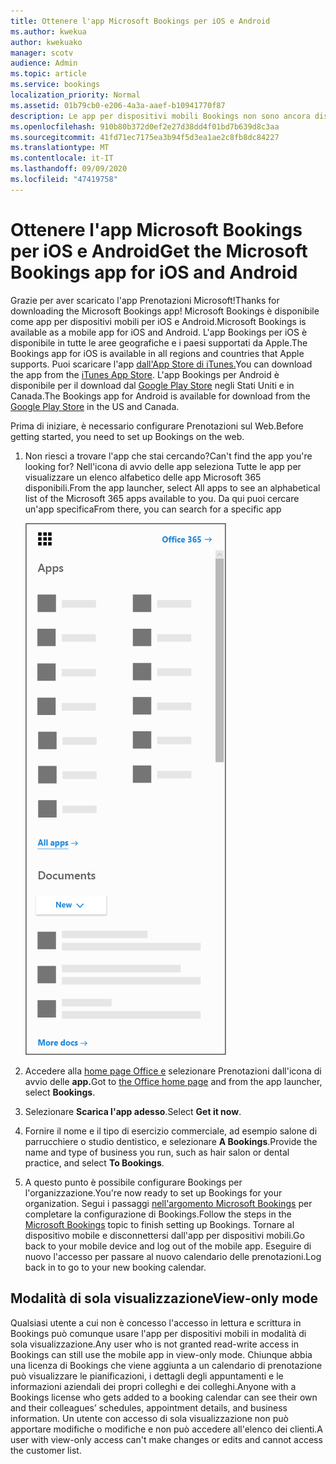 ```yaml
---
title: Ottenere l'app Microsoft Bookings per iOS e Android
ms.author: kwekua
author: kwekuako
manager: scotv
audience: Admin
ms.topic: article
ms.service: bookings
localization_priority: Normal
ms.assetid: 01b79cb0-e206-4a3a-aaef-b10941770f87
description: Le app per dispositivi mobili Bookings non sono ancora disponibili in tutto il mondo. Questo articolo elenca le impostazioni locali in cui le app sono ora disponibili.
ms.openlocfilehash: 910b80b372d0ef2e27d38dd4f01bd7b639d8c3aa
ms.sourcegitcommit: 41fd71ec7175ea3b94f5d3ea1ae2c8fb8dc84227
ms.translationtype: MT
ms.contentlocale: it-IT
ms.lasthandoff: 09/09/2020
ms.locfileid: "47419758"
---
```

# <a name="get-the-microsoft-bookings-app-for-ios-and-android"></a><span data-ttu-id="c2de8-104">Ottenere l'app Microsoft Bookings per iOS e Android</span><span class="sxs-lookup"><span data-stu-id="c2de8-104">Get the Microsoft Bookings app for iOS and Android</span></span>

<span data-ttu-id="c2de8-105">Grazie per aver scaricato l'app Prenotazioni Microsoft!</span><span class="sxs-lookup"><span data-stu-id="c2de8-105">Thanks for downloading the Microsoft Bookings app!</span></span> <span data-ttu-id="c2de8-106">Microsoft Bookings è disponibile come app per dispositivi mobili per iOS e Android.</span><span class="sxs-lookup"><span data-stu-id="c2de8-106">Microsoft Bookings is available as a mobile app for iOS and Android.</span></span> <span data-ttu-id="c2de8-107">L'app Bookings per iOS è disponibile in tutte le aree geografiche e i paesi supportati da Apple.</span><span class="sxs-lookup"><span data-stu-id="c2de8-107">The Bookings app for iOS is available in all regions and countries that Apple supports.</span></span> <span data-ttu-id="c2de8-108">Puoi scaricare l'app [dall'App Store di iTunes.](https://apps.apple.com/app/microsoft-bookings/id1065657468)</span><span class="sxs-lookup"><span data-stu-id="c2de8-108">You can download the app from the [iTunes App Store](https://apps.apple.com/app/microsoft-bookings/id1065657468).</span></span> <span data-ttu-id="c2de8-109">L'app Bookings per Android è disponibile per il download dal [Google Play Store](https://play.google.com/store/apps/details?id=com.microsoft.exchange.bookings) negli Stati Uniti e in Canada.</span><span class="sxs-lookup"><span data-stu-id="c2de8-109">The Bookings app for Android is available for download from the [Google Play Store](https://play.google.com/store/apps/details?id=com.microsoft.exchange.bookings) in the US and Canada.</span></span>

<span data-ttu-id="c2de8-110">Prima di iniziare, è necessario configurare Prenotazioni sul Web.</span><span class="sxs-lookup"><span data-stu-id="c2de8-110">Before getting started, you need to set up Bookings on the web.</span></span>

1. <span data-ttu-id="c2de8-111">Non riesci a trovare l'app che stai cercando?</span><span class="sxs-lookup"><span data-stu-id="c2de8-111">Can't find the app you're looking for?</span></span> <span data-ttu-id="c2de8-112">Nell'icona di avvio delle app seleziona Tutte le app per visualizzare un elenco alfabetico delle app Microsoft 365 disponibili.</span><span class="sxs-lookup"><span data-stu-id="c2de8-112">From the app launcher, select All apps to see an alphabetical list of the Microsoft 365 apps available to you.</span></span> <span data-ttu-id="c2de8-113">Da qui puoi cercare un'app specifica</span><span class="sxs-lookup"><span data-stu-id="c2de8-113">From there, you can search for a specific app</span></span>

   ![Immagine dell'icona di avvio delle app](../media/bookings-all-apps-launcher.png)

2. <span data-ttu-id="c2de8-115">Accedere alla [home page Office e](https://office.com) selezionare Prenotazioni dall'icona di avvio delle **app.**</span><span class="sxs-lookup"><span data-stu-id="c2de8-115">Got to [the Office home page](https://office.com) and from the app launcher, select **Bookings**.</span></span>

3. <span data-ttu-id="c2de8-116">Selezionare **Scarica l'app adesso**.</span><span class="sxs-lookup"><span data-stu-id="c2de8-116">Select **Get it now**.</span></span>

4. <span data-ttu-id="c2de8-117">Fornire il nome e il tipo di esercizio commerciale, ad esempio salone di parrucchiere o studio dentistico, e selezionare **A Bookings**.</span><span class="sxs-lookup"><span data-stu-id="c2de8-117">Provide the name and type of business you run, such as hair salon or dental practice, and select **To Bookings**.</span></span>

5. <span data-ttu-id="c2de8-118">A questo punto è possibile configurare Bookings per l'organizzazione.</span><span class="sxs-lookup"><span data-stu-id="c2de8-118">You're now ready to set up Bookings for your organization.</span></span> <span data-ttu-id="c2de8-119">Segui i passaggi [nell'argomento Microsoft Bookings](bookings-overview.md) per completare la configurazione di Bookings.</span><span class="sxs-lookup"><span data-stu-id="c2de8-119">Follow the steps in the [Microsoft Bookings](bookings-overview.md) topic to finish setting up Bookings.</span></span> <span data-ttu-id="c2de8-120">Tornare al dispositivo mobile e disconnettersi dall'app per dispositivi mobili.</span><span class="sxs-lookup"><span data-stu-id="c2de8-120">Go back to your mobile device and log out of the mobile app.</span></span> <span data-ttu-id="c2de8-121">Eseguire di nuovo l'accesso per passare al nuovo calendario delle prenotazioni.</span><span class="sxs-lookup"><span data-stu-id="c2de8-121">Log back in to go to your new booking calendar.</span></span>

## <a name="view-only-mode"></a><span data-ttu-id="c2de8-122">Modalità di sola visualizzazione</span><span class="sxs-lookup"><span data-stu-id="c2de8-122">View-only mode</span></span>

<span data-ttu-id="c2de8-123">Qualsiasi utente a cui non è concesso l'accesso in lettura e scrittura in Bookings può comunque usare l'app per dispositivi mobili in modalità di sola visualizzazione.</span><span class="sxs-lookup"><span data-stu-id="c2de8-123">Any user who is not granted read-write access in Bookings can still use the mobile app in view-only mode.</span></span> <span data-ttu-id="c2de8-124">Chiunque abbia una licenza di Bookings che viene aggiunta a un calendario di prenotazione può visualizzare le pianificazioni, i dettagli degli appuntamenti e le informazioni aziendali dei propri colleghi e dei colleghi.</span><span class="sxs-lookup"><span data-stu-id="c2de8-124">Anyone with a Bookings license who gets added to a booking calendar can see their own and their colleagues’ schedules, appointment details, and business information.</span></span> <span data-ttu-id="c2de8-125">Un utente con accesso di sola visualizzazione non può apportare modifiche o modifiche e non può accedere all'elenco dei clienti.</span><span class="sxs-lookup"><span data-stu-id="c2de8-125">A user with view-only access can't make changes or edits and cannot access the customer list.</span></span>
